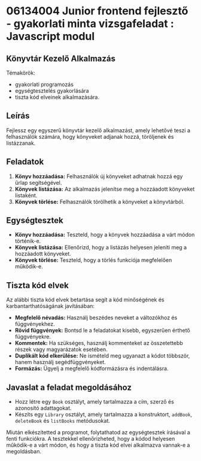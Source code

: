 
# 06134004 Junior frontend fejlesztő - gyakorlati minta vizsgafeladat : Javascript modul

## Könyvtár Kezelő Alkalmazás

Témakörök:
- gyakorlati programozás
- egységtesztelés gyakorlására
- tiszta kód elveinek alkalmazására.



## Leírás

Fejlessz egy egyszerű könyvtár kezelő alkalmazást, amely lehetővé teszi a felhasználók számára, hogy könyveket adjanak hozzá, töröljenek és listázzanak.

## Feladatok

1. **Könyv hozzáadása:** Felhasználók új könyveket adhatnak hozzá egy űrlap segítségével.
2. **Könyvek listázása:** Az alkalmazás jelenítse meg a hozzáadott könyveket listaként.
3. **Könyvek törlése:** Felhasználók törölhetik a könyveket a könyvtárból.

## Egységtesztek

- **Könyv hozzáadása:** Teszteld, hogy a könyvek hozzáadása a várt módon történik-e.
- **Könyvek listázása:** Ellenőrizd, hogy a listázás helyesen jeleníti meg a hozzáadott könyveket.
- **Könyvek törlése:** Teszteld, hogy a törlés funkciója megfelelően működik-e.

## Tiszta kód elvek

Az alábbi tiszta kód elvek betartása segít a kód minőségének és karbantarthatóságának javításában:

- **Megfelelő névadás:** Használj beszédes neveket a változókhoz és függvényekhez.
- **Rövid függvények:** Bontsd le a feladatokat kisebb, egyszerűen érthető függvényekre.
- **Kommentek:** Ha szükséges, használj kommenteket az összetettebb részek vagy magyarázatok esetében.
- **Duplikált kód elkerülése:** Ne ismételd meg ugyanazt a kódot többször, hanem használj segédfüggvényeket.
- **Formázás:** Ügyelj a megfelelő kódformázásra és indentálásra.

## Javaslat a feladat megoldásához

- Hozz létre egy `Book` osztályt, amely tartalmazza a cím, szerző és azonosító adattagokat.
- Készíts egy `Library` osztályt, amely tartalmazza a konstruktort, `addBook`, `deleteBook` és `listBooks` metódusokat.

Miután elkészítetted a programot, folytathatod az egységtesztek írásával a fenti funkciókra. A tesztekkel ellenőrizheted, hogy a kódod helyesen működik-e a várt módon, és hogy a tiszta kód elvei alkalmazva vannak-e a megoldásban.
